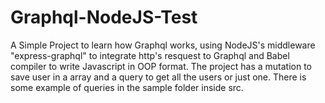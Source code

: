 # Graphql-NodeJS-Test

A Simple Project to learn how Graphql works, using NodeJS's middleware "express-graphql" to integrate http's resquest to Graphql and Babel compiler to write Javascript in OOP format. The project has a mutation to save user in a array and a query to get all the users or just one. There is some example of queries in the sample folder inside src.
